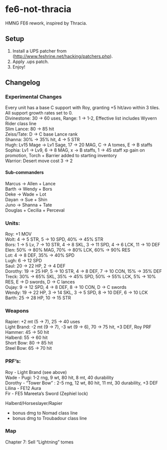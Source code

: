 # fe6-not-thracia
HMNG FE6 rework, inspired by Thracia.

## Setup

1. Install a UPS patcher from (http://www.feshrine.net/hacking/patchers.php).
2. Apply .ups patch.
3. Enjoy!

## Changelog

### Experimental Changes
Every unit has a base C support with Roy, granting +5 hit/avo within 3 tiles.  
All support growth rates set to 0.  
Divinestone: 30 -> 60 uses, Range: 1 -> 1-2, Effective list includes Wyvern Rider class line  
Slim Lance: 80 -> 85 hit  
Zeiss/Tate: D -> C base Lance rank  
Shanna: 30% -> 35% hit, 4 -> 5 STR  
Hugh: Lv15 Mage -> Lv1 Sage, 17 -> 20 MAG, C -> A tomes, E -> B staffs  
Sophia: Lv1 -> Lv9, 6 -> 8 MAG, x -> B staffs, 1 -> 45 staff xp gain on promotion, Torch + Barrier added to starting inventory  
Warrior: Desert move cost 3 -> 2  

#### Sub-commanders
Marcus -> Allen + Lance  
Barth -> Wendy + Bors  
Deke -> Wade + Lot  
Dayan -> Sue + Shin  
Juno -> Shanna + Tate  
Douglas + Cecilia + Perceval  

### Units:
Roy: +1 MOV  
Wolt: 4 -> 5 STR, 5 -> 10 SPD, 40% -> 45% STR  
Bors: 1 -> 5 Lv, 7 -> 10 STR, 4 -> 8 SKL, 3 -> 11 SPD, 4 -> 6 LCK, 11 -> 10 DEF  
Elen: 50% -> 80% MAG, 70% -> 80% LCK, 60% -> 90% RES   
Lot: 4 -> 8 DEF, 35% -> 40% SPD  
Lugh: 6 -> 12 SPD  
Saul: 20 -> 22 HP, 2 -> 4 DEF  
Dorothy: 19 -> 25 HP, 5 -> 10 STR, 4 -> 8 DEF, 7 -> 10 CON, 15% -> 35% DEF  
Treck: 30% -> 65% SKL, 35% -> 45% SPD, 50% -> 55% LCK, 5% -> 10% RES, E -> D swords, D -> C lances  
Oujay: 9 -> 12 SPD, 4 -> 8 DEF, 8 -> 10 CON, D -> C swords  
Wendy: 19 -> 22 HP, 3 -> 14 SKL, 3 -> 5 SPD, 8 -> 10 DEF, 6 -> 10 LCK  
Barth: 25 -> 28 HP, 10 -> 15 STR  

### Weapons  
Rapier: +2 mt (5 -> 7), 25 -> 40 uses  
Light Brand: -2 mt (9 -> 7), -3 wt (9 -> 6), 70 -> 75 hit, +3 DEF, Roy PRF  
Hammer: 45 -> 50 hit  
Halberd: 55 -> 60 hit  
Short Bow: 80 -> 85 hit  
Steel Bow: 65 -> 70 hit  
  
### PRF’s:  
Roy - Light Brand (see above)  
Wade - Pugi: 1-2 rng, 9 wt, 80 hit, 8 mt, 40 durability  
Dorothy - “Tower Bow” : 2-5 rng, 12 wt, 80 hit, 11 mt, 30 durability, +3 DEF  
Lilina - FE12 Aura  
Fir - FE5 Mareeta’s Sword (Zephiel lock)  

Halberd/Horseslayer/Rapier  
- bonus dmg to Nomad class line  
- bonus dmg to Troubadour class line  

### Map  
Chapter 7: Sell “Lightning” tomes  
